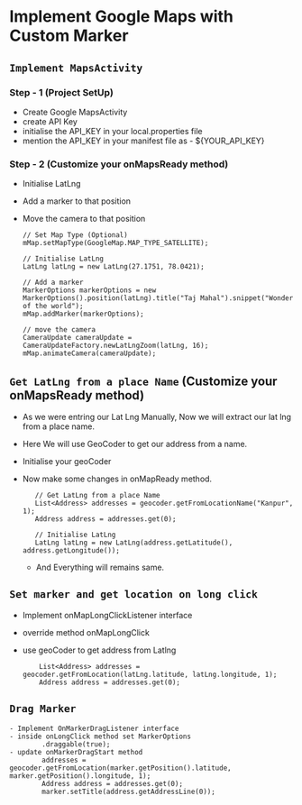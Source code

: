 # Implement Google Maps with Custom Marker

## `Implement MapsActivity`
### Step - 1 (Project SetUp)
  - Create Google MapsActivity 
  - create API Key
  - initialise the API_KEY in your local.properties file
  - mention the API_KEY in your manifest file as - ${YOUR_API_KEY}

### Step - 2 (Customize your onMapsReady method)
  - Initialise LatLng
  - Add a marker to that position
  - Move the camera to that position

        // Set Map Type (Optional)
        mMap.setMapType(GoogleMap.MAP_TYPE_SATELLITE);

        // Initialise LatLng
        LatLng latLng = new LatLng(27.1751, 78.0421);
        
        // Add a marker
        MarkerOptions markerOptions = new MarkerOptions().position(latLng).title("Taj Mahal").snippet("Wonder of the world");
        mMap.addMarker(markerOptions);
        
        // move the camera
        CameraUpdate cameraUpdate = CameraUpdateFactory.newLatLngZoom(latLng, 16);
        mMap.animateCamera(cameraUpdate);

 ## `Get LatLng from a place Name` (Customize your onMapsReady method)
   - As we were entring our Lat Lng Manually, Now we will extract our lat lng from a place name.
   - Here We will use GeoCoder to get our address from a name.

   - Initialise your geoCoder

   - Now make some changes in onMapReady method.
     
            // Get LatLng from a place Name
            List<Address> addresses = geocoder.getFromLocationName("Kanpur", 1);
            Address address = addresses.get(0);

            // Initialise LatLng
            LatLng latLng = new LatLng(address.getLatitude(), address.getLongitude());
     - And Everything will remains same.

## `Set marker and get location on long click` 
  - Implement onMapLongClickListener interface
  - override method onMapLongClick
  - use geoCoder to get address from Latlng

            List<Address> addresses = geocoder.getFromLocation(latLng.latitude, latLng.longitude, 1);
            Address address = addresses.get(0);

## `Drag Marker`
    - Implement OnMarkerDragListener interface
    - inside onLongClick method set MarkerOptions 
            .draggable(true);
    - update onMarkerDragStart method
            addresses = geocoder.getFromLocation(marker.getPosition().latitude, marker.getPosition().longitude, 1);
            Address address = addresses.get(0);
            marker.setTitle(address.getAddressLine(0));